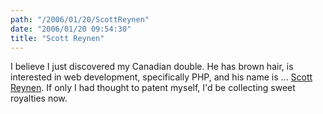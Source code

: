 ```yaml
---
path: "/2006/01/20/ScottReynen" 
date: "2006/01/20 09:54:30" 
title: "Scott Reynen" 
---
```

<p>I believe I just discovered my Canadian double. He has brown hair, is interested in web development, specifically PHP, and his name is ... <a href="http://web.uvic.ca/~sreynen/people.html">Scott Reynen</a>. If only I had thought to patent myself, I'd be collecting sweet royalties now.</p>